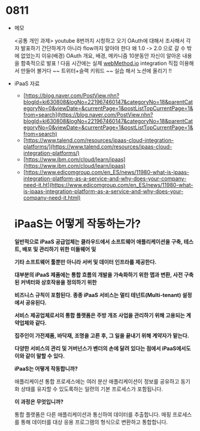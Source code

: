 # 0811

- 메모

    <공통 개인 과제>
    youtube 8번까지 시청하고 오기
    OAuth에 대해서 조사해서 각자 발표하기
    간단하게가 아니라 flow까지 알아야 한다 왜 1.0 -> 2.0 으로 갈 수 밖에 없었는지 이유(배경)
    OAuth 개요, 배경, 메카니즘
    10분동안 자신이 알아온 내용을 함축적으로 발표 !
    다음 시간에는 실제 [webMethod.io](http://webmethod.io/) integration 직접 이용해서 만들어 볼거다 ~~
    트위터+슬랙 키워드 ~~ 실습 해서 노션에 올리기 !!

- iPaaS 자료
    - [https://blog.naver.com/PostView.nhn?blogId=ki630808&logNo=221967460147&categoryNo=18&parentCategoryNo=0&viewDate=&currentPage=1&postListTopCurrentPage=1&from=search](https://blog.naver.com/PostView.nhn?blogId=ki630808&logNo=221967460147&categoryNo=18&parentCategoryNo=0&viewDate=&currentPage=1&postListTopCurrentPage=1&from=search)
    - [https://www.talend.com/resources/ipaas-cloud-integration-platforms/](https://www.talend.com/resources/ipaas-cloud-integration-platforms/)
    - [https://www.ibm.com/cloud/learn/ipaas](https://www.ibm.com/cloud/learn/ipaas)
    - [https://www.edicomgroup.com/en_ES/news/11980-what-is-ipaas-integration-platform-as-a-service-and-why-does-your-company-need-it.ht](https://www.edicomgroup.com/en_ES/news/11980-what-is-ipaas-integration-platform-as-a-service-and-why-does-your-company-need-it.html)

    # **iPaaS는 어떻게 작동하는가?**

    **일반적으로 iPaaS 공급업체는 클라우드에서 소프트웨어 애플리케이션을 구축, 테스트, 배포 및 관리하기 위한 미들웨어 및**

    **기타 소프트웨어 툴뿐만 아니라 서버 및 데이터 인프라를 제공한다.**

    **대부분의 iPaaS 제품에는 통합 흐름의 개발을 가속화하기 위한 맵과 변환, 사전 구축된 커넥터와 상호작용을 정의하기 위한**

    **비즈니스 규칙이 포함된다. 종종 iPaaS 서비스는 멀티 테넌트(Multi-tenant) 설정에서 공유된다.**

    **서비스 제공업체로서의 통합 플랫폼은 주방 개조 사업을 관리하기 위해 고용되는 계약업체와 같다.**

    **집주인이 가전제품, 바닥재, 조명을 고른 후, 그 일을 끝내기 위해 계약자가 맡는다.**

    **다양한 서비스의 관리 및 거버넌스가 벤더의 손에 달려 있다는 점에서 iPaaS에서도 이와 같이 말할 수 있다.**

    **iPaaS는 어떻게 작동합니까?**

    애플리케이션 통합 프로세스에는 여러 분산 애플리케이션이 정보를 공유하고 동기화 상태를 유지할 수 있도록하는 일련의 기본 프로세스가 포함됩니다.

    **이 과정은 무엇입니까?**

    통합 플랫폼은 다른 애플리케이션과 통신하여 데이터를 추출합니다. 매핑 프로세스를 통해 데이터를 대상 응용 프로그램의 형식으로 변환하고 통합합니다.